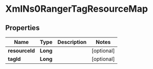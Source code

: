 
# XmlNs0RangerTagResourceMap

## Properties
Name | Type | Description | Notes
------------ | ------------- | ------------- | -------------
**resourceId** | **Long** |  |  [optional]
**tagId** | **Long** |  |  [optional]



